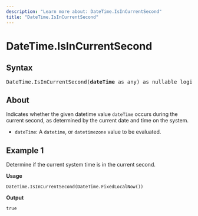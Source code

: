 ```yaml
---
description: "Learn more about: DateTime.IsInCurrentSecond"
title: "DateTime.IsInCurrentSecond"
---
```

# DateTime.IsInCurrentSecond

## Syntax

<pre>
DateTime.IsInCurrentSecond(<b>dateTime</b> as any) as nullable logical
</pre>
  
## About

Indicates whether the given datetime value `dateTime` occurs during the current second, as determined by the current date and time on the system.

* `dateTime`: A `datetime`, or `datetimezone` value to be evaluated.

## Example 1

Determine if the current system time is in the current second.

**Usage**

```powerquery-m
DateTime.IsInCurrentSecond(DateTime.FixedLocalNow())
```

**Output**

`true`
